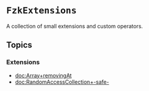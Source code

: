 # ``FzkExtensions``

A collection of small extensions and custom operators.


## Topics

### Extensions

- <doc:Array+removingAt>
- <doc:RandomAccessCollection+-safe->
